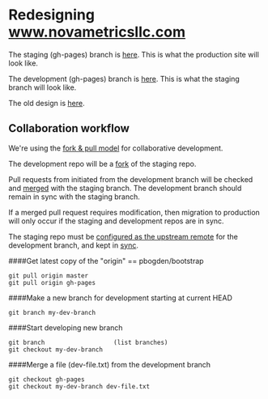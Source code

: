 
# Redesigning www.novametricsllc.com

The staging (gh-pages) branch is <a href="http://pbogden.github.io/bootstrap">here</a>.  This is what the production site will look like.

The development (gh-pages) branch is <a href="http://eliza-908.github.io/bootstrap">here</a>.  This is what the staging branch will look like.

The old design is <a href="http://pbogden.github.io/bootstrap/oldesign.html">here</a>.

## Collaboration workflow

We're using the <a href="https://help.github.com/articles/using-pull-requests">fork & pull model</a>
for collaborative development.

The development repo will be a <a href="https://help.github.com/articles/fork-a-repo">fork</a> of the staging repo.

Pull requests from initiated from the development branch will be checked 
and <a href="https://help.github.com/articles/merging-a-pull-request">merged</a> with the staging branch.  The development branch should remain in sync with the staging branch.  

If a merged pull request requires modification, then migration to production will only occur if 
the staging and development repos are in sync. 

The staging repo must be <a href="https://help.github.com/articles/configuring-a-remote-for-a-fork">
configured as the upstream remote</a> for the development branch, and kept in
<a href="https://help.github.com/articles/syncing-a-fork">sync</a>.

####Get latest copy of the "origin" == pbogden/bootstrap

    git pull origin master
    git pull origin gh-pages

####Make a new branch for development starting at current HEAD

    git branch my-dev-branch

####Start developing new branch

    git branch                   (list branches)
    git checkout my-dev-branch
 
####Merge a file (dev-file.txt) from the development branch 

    git checkout gh-pages
    git checkout my-dev-branch dev-file.txt
